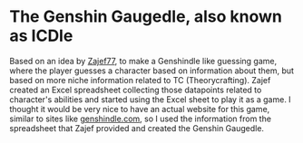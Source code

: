 # The Genshin Gaugedle, also known as ICDle
Based on an idea by [Zajef77](https://www.twitch.tv/zajef77), 
to make a Genshindle like guessing game, where the player guesses a character based on information about them, but based on more niche information related to TC (Theorycrafting). 
Zajef created an Excel spreadsheet collecting those datapoints related to character's abilities and started using the Excel sheet to play it as a game.
I thought it would be very nice to have an actual website for this game, similar to sites like [genshindle.com](https://www.genshindle.com),
so I used the information from the spreadsheet that Zajef provided and created the Genshin Gaugedle.

